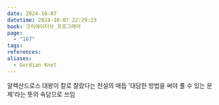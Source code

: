 ```yaml
---
date: 2024-10-07
datetime: 2024-10-07 22:29:23
book: 크리에이티브_프로그래머
page:
  - "167"
tags: 
references: 
aliases:
  - Gordian Knot
---
```

알렉산드로스 대왕이 칼로 잘랐다는 전설의 매듭
'대담한 방법을 써야 풀 수 있는 문제'라는 뜻의 속담으로 쓰임